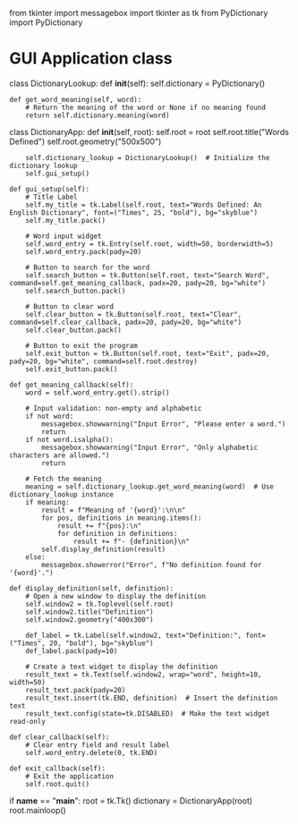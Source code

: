 from tkinter import messagebox
import tkinter as tk
from PyDictionary import PyDictionary

# GUI Application class
class DictionaryLookup:
    def __init__(self):
        self.dictionary = PyDictionary()

    def get_word_meaning(self, word):
        # Return the meaning of the word or None if no meaning found
        return self.dictionary.meaning(word)

class DictionaryApp:
    def __init__(self, root):
        self.root = root
        self.root.title("Words Defined")
        self.root.geometry("500x500")

        self.dictionary_lookup = DictionaryLookup()  # Initialize the dictionary lookup
        self.gui_setup()

    def gui_setup(self):
        # Title Label
        self.my_title = tk.Label(self.root, text="Words Defined: An English Dictionary", font=("Times", 25, "bold"), bg="skyblue")
        self.my_title.pack()

        # Word input widget
        self.word_entry = tk.Entry(self.root, width=50, borderwidth=5)
        self.word_entry.pack(pady=20)

        # Button to search for the word
        self.search_button = tk.Button(self.root, text="Search Word", command=self.get_meaning_callback, padx=20, pady=20, bg="white")
        self.search_button.pack()

        # Button to clear word
        self.clear_button = tk.Button(self.root, text="Clear", command=self.clear_callback, padx=20, pady=20, bg="white")
        self.clear_button.pack()

        # Button to exit the program
        self.exit_button = tk.Button(self.root, text="Exit", padx=20, pady=20, bg="white", command=self.root.destroy)
        self.exit_button.pack()

    def get_meaning_callback(self):
        word = self.word_entry.get().strip()

        # Input validation: non-empty and alphabetic
        if not word:
            messagebox.showwarning("Input Error", "Please enter a word.")
            return
        if not word.isalpha():
            messagebox.showwarning("Input Error", "Only alphabetic characters are allowed.")
            return

        # Fetch the meaning
        meaning = self.dictionary_lookup.get_word_meaning(word)  # Use dictionary_lookup instance
        if meaning:
            result = f"Meaning of '{word}':\n\n"
            for pos, definitions in meaning.items():
                result += f"{pos}:\n"
                for definition in definitions:
                    result += f"- {definition}\n"
            self.display_definition(result)
        else:
            messagebox.showerror("Error", f"No definition found for '{word}'.")

    def display_definition(self, definition):
        # Open a new window to display the definition
        self.window2 = tk.Toplevel(self.root)
        self.window2.title("Definition")
        self.window2.geometry("400x300")

        def_label = tk.Label(self.window2, text="Definition:", font=("Times", 20, "bold"), bg="skyblue")
        def_label.pack(pady=10)

        # Create a text widget to display the definition
        result_text = tk.Text(self.window2, wrap="word", height=10, width=50)
        result_text.pack(pady=20)
        result_text.insert(tk.END, definition)  # Insert the definition text
        result_text.config(state=tk.DISABLED)  # Make the text widget read-only

    def clear_callback(self):
        # Clear entry field and result label
        self.word_entry.delete(0, tk.END)

    def exit_callback(self):
        # Exit the application
        self.root.quit()

if __name__ == "__main__":
    root = tk.Tk()
    dictionary = DictionaryApp(root)
    root.mainloop()


